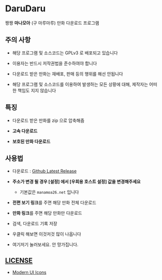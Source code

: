 # DaruDaru

짱짱 **마나모아** (구 마루마루) 만화 다운로드 프로그램

## 주의 사항

- 해당 프로그램 및 소스코드는 GPLv3 로 배포되고 있습니다

- 이용자는 반드시 저작권법을 준수하여야 합니다

- 다운로드 받은 만화는 재배포, 판매 등의 행위를 해선 안됩니다

- 해당 프로그램 및 소스코드를 이용하여 발생하는 모든 상황에 대해, 제작자는 어떠한 책임도 지지 않습니다

## 특징

- 다운로드 받은 만화를 zip 으로 압축해줌

- **고속 다운로드**

- **보호된 만화 다운로드**

## 사용법

- 다운로드 : [Github Latest Release](https://github.com/RyuaNerin/DaruDaru/releases/latest)

- **주소가 변경 될 경우 [설정] 에서 [우회용 호스트 설정] 값을 변경해주세요**
  - 기본값은 `manamoa26.net` 입니다

- **전편 보기 링크**를 주면 해당 만화 전체 다운로드

- **만화 링크**를 주면 해당 만화만 다운로드

- 검색, 다운로드 기록 저장

- 우클릭 해보면 이것저것 많이 나옵니다

- 여기저기 눌러보세요. 안 망가집니다.


## [LICENSE](LICENSE.txt)

- [Modern UI Icons](http://modernuiicons.com/)
